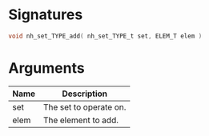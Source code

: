 <!-- start reference -->

# Signatures

```c
void nh_set_TYPE_add( nh_set_TYPE_t set, ELEM_T elem )
```

# Arguments

|Name|Description|
|---|---|
|set|The set to operate on.|
|elem|The element to add.|

<!-- end reference -->
